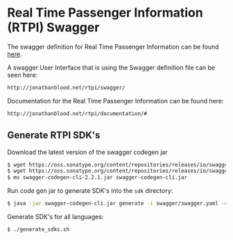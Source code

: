 # Real Time Passenger Information (RTPI) Swagger

The swagger definition for Real Time Passenger Information can be found [here](swagger/swagger.yaml).

A swagger User Interface that is using the Swagger definition file can be seen here:

```bash
http://jonathanblood.net/rtpi/swagger/
```

Documentation for the Real Time Passenger Information can be found here:

```bash
http://jonathanblood.net/rtpi/documentation/#
```

## Generate RTPI SDK's
Download the latest version of the swagger codegen jar

```bash
$ wget https://oss.sonatype.org/content/repositories/releases/io/swagger/swagger-codegen-cli/<version>/swagger-codegen-cli-<version>.jar
$ wget https://oss.sonatype.org/content/repositories/releases/io/swagger/swagger-codegen-cli/2.2.1/swagger-codegen-cli-2.2.1.jar
$ mv swagger-codegen-cli-2.2.1.jar swagger-codegen-cli.jar
```

Run code gen jar to generate SDK's into the ```sdk``` directory:
```bash
$ java -jar swagger-codegen-cli.jar generate -i swagger/swagger.yaml -o sdk -l java
```

Generate SDK's for all languages:

```bash
$ ./generate_sdks.sh
```